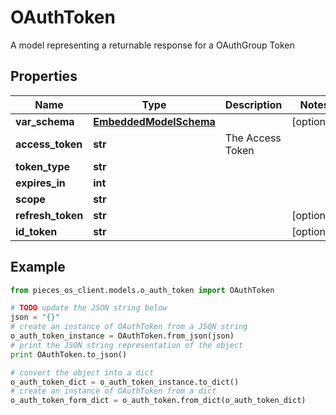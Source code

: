 # OAuthToken

A model representing a returnable response for a OAuthGroup Token

## Properties

Name | Type | Description | Notes
------------ | ------------- | ------------- | -------------
**var_schema** | [**EmbeddedModelSchema**](EmbeddedModelSchema) |  | [optional] 
**access_token** | **str** | The Access Token | 
**token_type** | **str** |  | 
**expires_in** | **int** |  | 
**scope** | **str** |  | 
**refresh_token** | **str** |  | [optional] 
**id_token** | **str** |  | [optional] 

## Example

```python
from pieces_os_client.models.o_auth_token import OAuthToken

# TODO update the JSON string below
json = "{}"
# create an instance of OAuthToken from a JSON string
o_auth_token_instance = OAuthToken.from_json(json)
# print the JSON string representation of the object
print OAuthToken.to_json()

# convert the object into a dict
o_auth_token_dict = o_auth_token_instance.to_dict()
# create an instance of OAuthToken from a dict
o_auth_token_form_dict = o_auth_token.from_dict(o_auth_token_dict)
```



